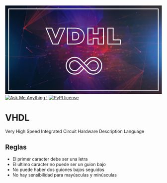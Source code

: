 ![vhdl](/LOGO.png)
[![Ask Me Anything !](https://img.shields.io/badge/Ask%20me-anything-1abc9c.svg)](https://github.com/RubioHaro/)
[![PyPI license](https://img.shields.io/pypi/l/ansicolortags.svg)](https://github.com/RubioHaro/VHDL/blob/master/LICENSE)

# VHDL

Very High Speed Integrated Circuit Hardware Description Language

## Reglas
- El primer caracter debe ser una letra
- El ultimo caracter no puede ser un guion bajo
- No puede haber dos guiones bajos seguidos
- No hay sensibilidad para mayúsculas y minúsculas



